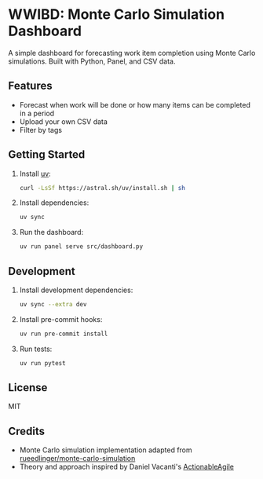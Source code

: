 # WWIBD: Monte Carlo Simulation Dashboard

A simple dashboard for forecasting work item completion using Monte Carlo simulations. Built with Python, Panel, and CSV data.

## Features
- Forecast when work will be done or how many items can be completed in a period
- Upload your own CSV data
- Filter by tags

## Getting Started
1. Install [uv](https://docs.astral.sh/uv/getting-started/installation/):
   ```sh
   curl -LsSf https://astral.sh/uv/install.sh | sh
   ```
2. Install dependencies:
   ```sh
   uv sync
   ```
3. Run the dashboard:
   ```sh
   uv run panel serve src/dashboard.py
   ```

## Development
1. Install development dependencies:
   ```sh
   uv sync --extra dev
   ```
2. Install pre-commit hooks:
   ```sh
   uv run pre-commit install
   ```
3. Run tests:
   ```sh
   uv run pytest
   ```

## License
MIT

## Credits
- Monte Carlo simulation implementation adapted from [rueedlinger/monte-carlo-simulation](https://github.com/rueedlinger/monte-carlo-simulation)
- Theory and approach inspired by Daniel Vacanti's [ActionableAgile](https://www.actionableagile.com/)

